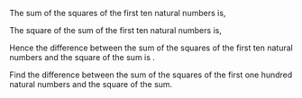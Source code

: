 The sum of the squares of the first ten natural numbers is,

The square of the sum of the first ten natural numbers is,

Hence the difference between the sum of the squares of the first ten natural numbers and the square of the sum is 
.

Find the difference between the sum of the squares of the first one hundred natural numbers and the square of the sum.